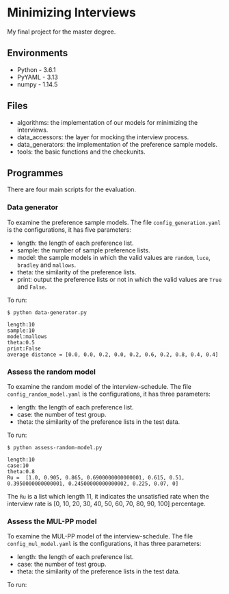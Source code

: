 # Minimizing Interviews

My final project for the master degree.

## Environments

* Python - 3.6.1 
* PyYAML - 3.13
* numpy - 1.14.5

## Files

* algorithms: the implementation of our models for minimizing the interviews.
* data_accessors: the layer for mocking the interview process.
* data_generators: the implementation of the preference sample models.
* tools: the basic functions and the checkunits.

## Programmes

There are four main scripts for the evaluation.

### Data generator

To examine the preference sample models. The file `config_generation.yaml` is the configurations, it has five parameters:

* length: the length of each preference list.
* sample: the number of sample preference lists.
* model: the sample models in which the valid values are `random`, `luce`, `bradley` and `mallows`.
* theta: the similarity of the preference lists.
* print: output the preference lists or not in which the valid values are `True` and `False`.


To run:

```
$ python data-generator.py  

length:10
sample:10
model:mallows
theta:0.5
print:False
average distance = [0.0, 0.0, 0.2, 0.0, 0.2, 0.6, 0.2, 0.8, 0.4, 0.4]
```

### Assess the random model

To examine the random model of the interview-schedule. The file `config_random_model.yaml` is the configurations, it has three parameters:

* length: the length of each preference list.
* case: the number of test group.
* theta: the similarity of the preference lists in the test data.

To run:

```
$ python assess-random-model.py 

length:10
case:10
theta:0.8
Ru =  [1.0, 0.905, 0.865, 0.6900000000000001, 0.615, 0.51, 0.3950000000000001, 0.24500000000000002, 0.225, 0.07, 0]
```

The `Ru` is a list which length 11, it indicates the unsatisfied rate when the interview rate is [0, 10, 20, 30, 40, 50, 60, 70, 80, 90, 100] percentage.

### Assess the MUL-PP model

To examine the MUL-PP model of the interview-schedule. The file `config_mul_model.yaml` is the configurations, it has three parameters:

* length: the length of each preference list.
* case: the number of test group.
* theta: the similarity of the preference lists in the test data.

To run:

```
```	
